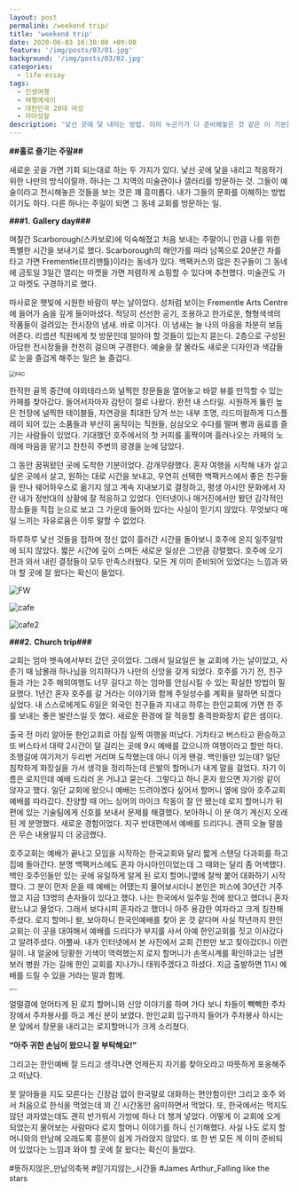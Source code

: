 ```yaml
---
layout: post
permalink: /weekend trip/
title: 'weekend trip'
date: 2020-06-03 16:30:00 +09:00
feature: '/img/posts/03/01.jpg'
background: '/img/posts/03/02.jpg'
categories:
  - life-essay
tags:
  - 인생여행
  - 여행에세이
  - 대한민국 20대 여성
  - 자아성찰
description: '낯선 곳에 닻 내리는 방법. 이미 누군가가 다 준비해놓은 것 같은 이 기분은?'
---
```


**##홀로 즐기는 주말##**

  새로운 곳을 가면 기회 되는대로 하는 두 가지가 있다. 낯선 곳에 닻을 내리고 적응하기 위한 나만의 방식이랄까. 하나는 그 지역의 미술관이나 갤러리를 방문하는 것. 그들이 예술이라고 전시해놓은 것들을 보는 것은 꽤 흥미롭다. 내가 그들의 문화를 이해하는 방법이기도 하다. 다른 하나는 주일이 되면 그 동네 교회를 방문하는 일. 

**###1.**  **Gallery day###**

  며칠간 Scarborough(스카보로)에 익숙해졌고 처음 보내는 주말이니 만큼 나를 위한 특별한 시간을 보내기로 했다. Scarborough의 해안가를 따라 남쪽으로 20분간 차를 타고 가면 Frementle(프리맨틀)이라는 동네가 있다. 백팩커스의 많은 친구들이 그 동네에 금토일 3일간 열리는 마켓을 가면 저렴하게 쇼핑할 수 있다며 추천했다. 미술관도 가고 마켓도 구경하기로 했다.

  따사로운 햇빛에 시원한 바람이 부는 날이었다. 성처럼 보이는 Frementle Arts Centre에 들어가 숨을 깊게 들이마셨다. 적당히 선선한 공기, 조용하고 한가로운, 형형색색의 작품들이 걸려있는 전시장의 냄새. 바로 이거다. 이 냄새는 늘 나의 마음을 차분히 보듬어준다. 리셉션 직원에게 첫 방문인데 알아야 할 것들이 있는지 묻는다. 2층으로 구성된 아담한 전시장들을 천천히 걸으며 구경한다. 예술을 잘 몰라도 새로운 디자인과 색감들로 눈을 즐겁게 해주는 일은 늘 즐겁다. 

<img src="C:\Users\Administrator\blog\img\posts\03\03.jpg" alt="FAC" style="zoom: 67%;" />

  

  한적한 골목 중간에 야외테라스와 널찍한 창문들을 열어놓고 바깥 뷰를 만끽할 수 있는 카페를 찾아갔다. 들어서자마자 감탄이 절로 나왔다. 완전 내 스타일. 시원하게 뚫린 높은 천장에 널찍한 테이블들, 자연광을 최대한 당겨 쓰는 내부 조명, 리드미컬하게 디스플레이 되어 있는 소품들과 부산히 움직이는 직원들, 삼삼오오 수다를 떨며 빵과 음료를 즐기는 사람들이 있었다. 기대했던 호주에서의 첫 커피를 홀짝이며 흘러나오는 카페의 노래에 마음을 맡기고 찬찬히 주변의 광경을 눈에 담았다. 

  그 동안 꿈꿔왔던 곳에 도착한 기분이었다. 감개무량했다. 혼자 여행을 시작해 내가 살고 싶은 곳에서 살고, 원하는 대로 시간을 보내고, 우연히 선택한 백팩커스에서 좋은 친구들을 만나 쉐어하우스로 옮기지 않고 계속 지내보기로 결정하고, 평생 아시안 문화에서 자란 내가 정반대의 상황에 잘 적응하고 있었다. 인터넷이나 매거진에서만 봤던 감각적인 장소들을 직접 눈으로 보고 그 가운데 들어와 있다는 사실이 믿기지 않았다. 무엇보다 매일 느끼는 자유로움은 이루 말할 수 없었다.

  하루하루 낯선 것들을 접하며 정신 없이 흘러간 시간을 돌아보니 호주에 온지 일주일밖에 되지 않았다. 짧은 시간에 깊이 스며든 새로운 일상은 그만큼 강렬했다. 호주에 오기 전과 와서 내린 결정들이 모두 만족스러웠다. 모든 게 이미 준비되어 있었다는 느낌과 와야 할 곳에 잘 왔다는 확신이 들었다.

 ![FW](C:\Users\Administrator\blog\img\posts\03\04.jpg)

![cafe](C:\Users\Administrator\blog\img\posts\03\09.jpg)

![cafe2](C:\Users\Administrator\blog\img\posts\03\08.jpg)

**###2.**  **Church trip###**

  교회는 엄마 뱃속에서부터 갔던 곳이었다. 그래서 일요일은 늘 교회에 가는 날이었고, 사춘기 때 남몰래 하나님을 의지하다가 나만의 신앙을 갖게 되었다. 호주를 가기 전, 친구들과 가는 2주 해외여행도 너무 길다고 하는 엄마를 안심시킬 수 있는 확실한 방법이 필요했다. 1년간 혼자 호주를 갈 거라는 이야기와 함께 주일성수를 계획을 말하면 되겠다 싶었다. 내 스스로에게도 6일은 외국인 친구들과 지내고 하루는 한인교회에 가면 한 주를 보내는 좋은 발란스일 듯 했다. 새로운 환경에 잘 적응할 충격완화장치 같은 셈이다. 

  출국 전 미리 알아둔 한인교회로 아침 일찍 여행을 떠났다. 기차타고 버스타고 환승하고 또 버스타서 대략 2시간이 덜 걸리는 곳에 9시 예배를 갔으니까 여행이라고 할만 하다. 초행길에 여기저기 두리번 거리며 도착했는데 아니 이게 왠걸. 백인들만 있는데? 일단 침착하게 화장실을 가서 생각을 정리하는데 은발의 할머니가 내게 말을 걸었다. 자기 이름은 로지인데 예배 드리러 온 거냐고 묻는다. 그렇다고 하니 혼자 왔으면 자기랑 같이 앉자고 했다. 일단 교회에 왔으니 예배는 드려야겠다 싶어서 할머니 옆에 앉아 호주교회 예배를 따라갔다. 찬양할 때 어느 싱어의 마이크 작동이 잘 안 됐는데 로지 할머니가 뒤편에 있는 기술팀에게 신호를 보내서 문제를 해결했다. 보아하니 이 분 여기 계신지 오래된 게 분명했다. 새로운 경험이었다. 지구 반대편에서 예배를 드리다니. 괜히 오늘 말씀은 무슨 내용일지 더 궁금했다.

  호주교회는 예배가 끝나고 모임을 시작하는 한국교회와 달리 짧게 스탠딩 다과회를 하고 집에 돌아간다. 분명 백팩커스에도 혼자 아시아인이었는데 그 때와는 달리 좀 어색했다. 백인 호주인들만 있는 곳에 유일하게 알게 된 로지 할머니옆에 찰싹 붙어 대화하기 시작했다. 그 분이 먼저 운을 떼 예배는 어땠는지 물어보시더니 본인은 퍼스에 30년간 거주했고 지금 13명의 손자들이 있다고 했다. 나는 한국에서 일주일 전에 왔다고 했더니 혼자 왔느냐고 물었다. 그래서 보다시피 혼자라고 했더니 아주 용감한 여자라고 크게 칭찬해주셨다. 로지 할머니 왈, 보아하니 한국인예배를 찾아 온 것 같다며 사실 작년까지 한인교회는 이 곳을 대여해서 예배를 드리다가 부지를 사서 아예 한인교회를 짓고 이사갔다고 알려주셨다. 아뿔싸. 내가 인터넷에서 본 사진에서 교회 간판만 보고 찾아갔더니 이런 일이. 내 얼굴에 당황한 기색이 역력했는지 로지 할머니가 손목시계를 확인하고는 남편 보러 병원 가는 길에 한인 교회를 지나가니 태워주겠다고 하셨다. 지금 출발하면 11시 예배를 드릴 수 있을 거라는 말과 함께. 

<img src="C:\Users\Administrator\blog\img\posts\03\05.jpg" alt="Rosey" style="zoom:25%;" />

 얼떨결에 얻어타게 된 로지 할머니와 신앙 이야기를 하며 가다 보니 차들이 빽빽한 주차장에서 주차봉사를 하고 계신 분이 보였다. 한인교회 입구까지 들어가 주차봉사 하시는 분 앞에서 창문을 내리고는 로지할머니가 크게 소리쳤다. 

**“아주 귀한 손님이 왔으니 잘 부탁해요!”** 

그리고는 한인예배 잘 드리고 생각나면 언제든지 자기를 찾아오라고 따뜻하게 포옹해주고 떠났다.

  못 알아들을 지도 모른다는 긴장감 없이 한국말로 대화하는 편안함이란! 그리고 호주 와서 처음으로 한식을 먹었는데 꾀 긴 시간동안 음미하면서 먹었다. 또, 한국에서는 먹지도 않던 과자였는데도 괜히 반가워서 가방에 하나 더 챙겨 넣었다. 어떻게 이 교회에 오게 되었는지 물어보는 사람마다 로지 할머니 이야기를 하니 신기해했다. 사실 나도 로지 할머니와의 만남에 오래도록 흥분이 쉽게 가라앉지 않았다. 또 한 번 모든 게 이미 준비되어 있었다는 느낌과 와야 할 곳에 잘 왔다는 확신이 들었다.

\#뜻하지않은_만남의축복 #믿기지않는_시간들 #James Arthur_Falling like the stars